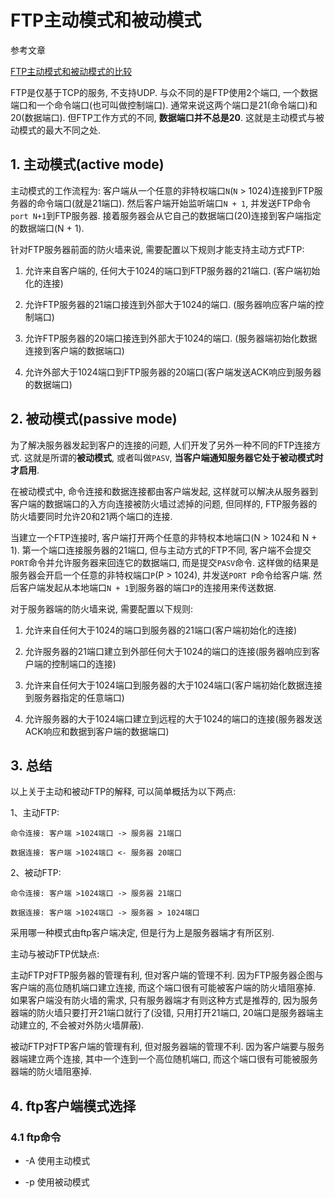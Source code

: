 # FTP主动模式和被动模式

参考文章

[FTP主动模式和被动模式的比较](http://jackiechen.blog.51cto.com/196075/193883/)

FTP是仅基于TCP的服务, 不支持UDP. 与众不同的是FTP使用2个端口, 一个数据端口和一个命令端口(也可叫做控制端口). 通常来说这两个端口是21(命令端口)和20(数据端口). 但FTP工作方式的不同, **数据端口并不总是20**. 这就是主动模式与被动模式的最大不同之处.  

## 1. 主动模式(active mode)

主动模式的工作流程为: 客户端从一个任意的非特权端口`N`(`N` > 1024)连接到FTP服务器的命令端口(就是21端口). 然后客户端开始监听端口`N + 1`, 并发送FTP命令`port N+1`到FTP服务器. 接着服务器会从它自己的数据端口(20)连接到客户端指定的数据端口(N + 1). 

针对FTP服务器前面的防火墙来说, 需要配置以下规则才能支持主动方式FTP:     

1. 允许来自客户端的, 任何大于1024的端口到FTP服务器的21端口. (客户端初始化的连接) 

2. 允许FTP服务器的21端口接连到外部大于1024的端口.  (服务器响应客户端的控制端口) 

3. 允许FTP服务器的20端口接连到外部大于1024的端口. (服务器端初始化数据连接到客户端的数据端口)

4. 允许外部大于1024端口到FTP服务器的20端口(客户端发送ACK响应到服务器的数据端口) 

## 2. 被动模式(passive mode)

为了解决服务器发起到客户的连接的问题, 人们开发了另外一种不同的FTP连接方式. 这就是所谓的**被动模式**, 或者叫做`PASV`, **当客户端通知服务器它处于被动模式时才启用**. 

在被动模式中, 命令连接和数据连接都由客户端发起, 这样就可以解决从服务器到客户端的数据端口的入方向连接被防火墙过滤掉的问题, 但同样的, FTP服务器的防火墙要同时允许20和21两个端口的连接.

当建立一个FTP连接时, 客户端打开两个任意的非特权本地端口(N > 1024和 N + 1). 第一个端口连接服务器的21端口, 但与主动方式的FTP不同, 客户端不会提交`PORT`命令并允许服务器来回连它的数据端口, 而是提交`PASV`命令. 这样做的结果是服务器会开启一个任意的非特权端口`P`(P > 1024), 并发送`PORT P`命令给客户端. 然后客户端发起从本地端口`N + 1`到服务器的端口`P`的连接用来传送数据.   

对于服务器端的防火墙来说, 需要配置以下规则:     

1. 允许来自任何大于1024的端口到服务器的21端口(客户端初始化的连接)  

2. 允许服务器的21端口建立到外部任何大于1024的端口的连接(服务器响应到客户端的控制端口的连接) 

3. 允许来自任何大于1024端口到服务器的大于1024端口(客户端初始化数据连接到服务器指定的任意端口)

4. 允许服务器的大于1024端口建立到远程的大于1024的端口的连接(服务器发送ACK响应和数据到客户端的数据端口)

## 3. 总结

以上关于主动和被动FTP的解释, 可以简单概括为以下两点: 

1、主动FTP:   

    命令连接: 客户端 >1024端口 -> 服务器 21端口  

    数据连接: 客户端 >1024端口 <- 服务器 20端口 

2、被动FTP:  

    命令连接: 客户端 >1024端口 -> 服务器 21端口 

    数据连接: 客户端 >1024端口 -> 服务器 > 1024端口

采用哪一种模式由ftp客户端决定, 但是行为上是服务器端才有所区别.

主动与被动FTP优缺点: 

主动FTP对FTP服务器的管理有利, 但对客户端的管理不利. 因为FTP服务器企图与客户端的高位随机端口建立连接, 而这个端口很有可能被客户端的防火墙阻塞掉. 如果客户端没有防火墙的需求, 只有服务器端才有则这种方式是推荐的, 因为服务器端的防火墙只要打开21端口就行了(没错, 只用打开21端口, 20端口是服务器端主动建立的, 不会被对外防火墙屏蔽).

被动FTP对FTP客户端的管理有利, 但对服务器端的管理不利. 因为客户端要与服务器端建立两个连接, 其中一个连到一个高位随机端口, 而这个端口很有可能被服务器端的防火墙阻塞掉. 

## 4. ftp客户端模式选择

### 4.1 ftp命令

- -A 使用主动模式

- -p 使用被动模式